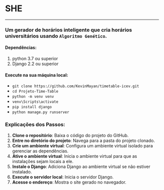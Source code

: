 # SHE
----------------------------------------------------------------------------------------------------------------------------
### Um gerador de horários inteligente que cria horários universitários usando  `Algoritmo Genético`.
  
 #### Dependências:
 1. python 3.7 ou superior
 2. Django 2.2 ou superior
 
#### Execute na sua máquina local:
* `git clone https://github.com/KevinMayan/timetable-icev.git`
* `cd Projeto-Time-Table`
* `python -m venv venv`
*  `venv\Scripts\activate`
* `pip install django`
* `python manage.py runserver`

### Explicações dos Passos:

1. **Clone o repositório**: Baixa o código do projeto do GitHub.
2. **Entre no diretório do projeto**: Navega para a pasta do projeto clonado.
3. **Crie um ambiente virtual**: Configura um ambiente virtual isolado para gerenciar as dependências.
4. **Ative o ambiente virtual**: Inicia o ambiente virtual para que as instalações sejam locais a ele.
5. **Instale o Django**: Adiciona Django ao ambiente virtual se não estiver instalado.
7. **Execute o servidor local**: Inicia o servidor Django.
8. **Acesse o endereço**: Mostra o site gerado no navegador.
